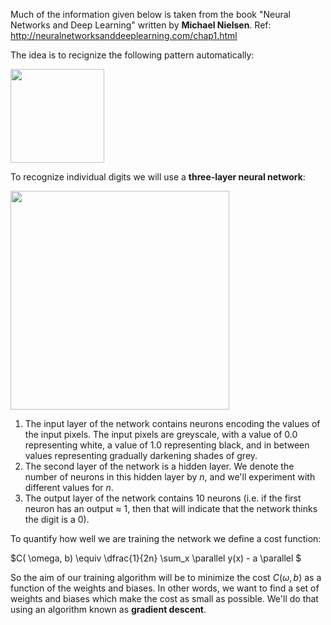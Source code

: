 Much of the information given below is taken from the book "Neural Networks and Deep Learning" written by **Michael Nielsen**. Ref: http://neuralnetworksanddeeplearning.com/chap1.html

The idea is to recignize the following pattern automatically: 

<img src="https://github.com/victoriazinkovich/ML-Exercises/assets/78615928/edf1bceb-3ec3-4442-b8ba-f0932983eb63" width="150" />

To recognize individual digits we will use a **three-layer neural network**:

<img src="https://github.com/victoriazinkovich/ML-Exercises/assets/78615928/842f5b9a-e726-4643-b474-c13eb8f8a7ea" width="350" />

1. The input layer of the network contains neurons encoding the values of the input pixels. The input pixels are greyscale, with a value of 0.0 representing white, a value of 1.0 representing black, and in between values representing gradually darkening shades of grey.
2. The second layer of the network is a hidden layer. We denote the number of neurons in this hidden layer by $n$, and we'll experiment with different values for $n$.
3. The output layer of the network contains 10 neurons (i.e. if the first neuron has an output $\approx$ 1, then that will indicate that the network thinks the digit is a 0).

$\text{}$

To quantify how well we are training the network we define a cost function:

$C( \omega, b)  \equiv \dfrac{1}{2n} \sum_x \parallel y(x) - a \parallel $

So the aim of our training algorithm will be to minimize the cost $C(\omega,b)$ as a function of the weights and biases. In other words, we want to find a set of weights and biases which make the cost as small as possible. We'll do that using an algorithm known as **gradient descent**.
